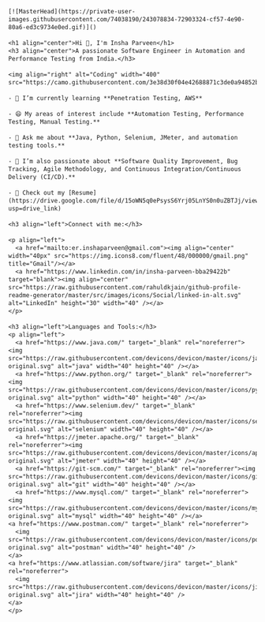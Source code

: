 	[![MasterHead](https://private-user-images.githubusercontent.com/74038190/243078834-72903324-cf57-4e90-80a6-ed3c9734e0ed.gif)]()

	<h1 align="center">Hi 👋, I'm Insha Parveen</h1>
	<h3 align="center">A passionate Software Engineer in Automation and Performance Testing from India.</h3>

	<img align="right" alt="Coding" width="400" src="https://camo.githubusercontent.com/3e38d30f04e42688871c3de0a94852b9ec3c3b767e3ec2f9740fb144e462c47f/68747470733a2f2f63646e2e6472696262626c652e636f6d2f75736572732f323730343431342f73637265656e73686f74732f373436363930332f6d656469612f62303861623537363331366264343538326665663138396634373163643965352e676966">

	- 🔭 I’m currently learning **Penetration Testing, AWS**

	- 😄 My areas of interest include **Automation Testing, Performance Testing, Manual Testing.**

	- 💬 Ask me about **Java, Python, Selenium, JMeter, and automation testing tools.**

	- 🌱 I’m also passionate about **Software Quality Improvement, Bug Tracking, Agile Methodology, and Continuous Integration/Continuous Delivery (CI/CD).**

	- 📄 Check out my [Resume](https://drive.google.com/file/d/15oWN5q0ePsysS6Yrj05LnYS0n0uZBTJj/view?usp=drive_link)

	<h3 align="left">Connect with me:</h3>

	<p align="left">
	  <a href="mailto:er.inshaparveen@gmail.com"><img align="center" width="40px" src="https://img.icons8.com/fluent/48/000000/gmail.png" title="Gmail"/></a>
	  <a href="https://www.linkedin.com/in/insha-parveen-bba29422b" target="blank"><img align="center" src="https://raw.githubusercontent.com/rahuldkjain/github-profile-readme-generator/master/src/images/icons/Social/linked-in-alt.svg" alt="LinkedIn" height="30" width="40" /></a>
	</p>

	<h3 align="left">Languages and Tools:</h3>
	<p align="left">
	  <a href="https://www.java.com/" target="_blank" rel="noreferrer"><img src="https://raw.githubusercontent.com/devicons/devicon/master/icons/java/java-original.svg" alt="java" width="40" height="40" /></a>
	  <a href="https://www.python.org/" target="_blank" rel="noreferrer"><img src="https://raw.githubusercontent.com/devicons/devicon/master/icons/python/python-original.svg" alt="python" width="40" height="40" /></a>
	  <a href="https://www.selenium.dev/" target="_blank" rel="noreferrer"><img src="https://raw.githubusercontent.com/devicons/devicon/master/icons/selenium/selenium-original.svg" alt="selenium" width="40" height="40" /></a>
	  <a href="https://jmeter.apache.org/" target="_blank" rel="noreferrer"><img src="https://raw.githubusercontent.com/devicons/devicon/master/icons/apache/apache-original.svg" alt="jmeter" width="40" height="40" /></a>
	  <a href="https://git-scm.com/" target="_blank" rel="noreferrer"><img src="https://raw.githubusercontent.com/devicons/devicon/master/icons/git/git-original.svg" alt="git" width="40" height="40" /></a>
	  <a href="https://www.mysql.com/" target="_blank" rel="noreferrer"><img src="https://raw.githubusercontent.com/devicons/devicon/master/icons/mysql/mysql-original.svg" alt="mysql" width="40" height="40" /></a>
	<a href="https://www.postman.com/" target="_blank" rel="noreferrer">
	  <img src="https://raw.githubusercontent.com/devicons/devicon/master/icons/postman/postman-original.svg" alt="postman" width="40" height="40" />
	</a>
	<a href="https://www.atlassian.com/software/jira" target="_blank" rel="noreferrer">
	  <img src="https://raw.githubusercontent.com/devicons/devicon/master/icons/jira/jira-original.svg" alt="jira" width="40" height="40" />
	</a>
	</p>

